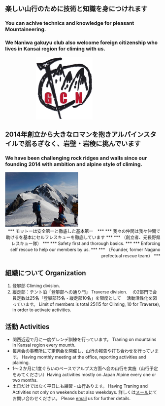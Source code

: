 ## 楽しい山行のために技術と知識を身につけれます
### You can achive technics and knowledge for pleasant Mountaineering.
### We Naniwa gakuyu club also welcome foreign citizenship who lives in Kansai region for climing with us.

<img src=gcn.png style="margin-left:100px"/>

## 2014年創立から大きなロマンを抱きアルパインスタイルで揺るぎなく、岩壁・岩稜に挑んでいます

### We have been challenging rock ridges and walls since our founding 2014 with ambition and alpine style of climing.

<img src=intro2.jpg style="margin-right:100px"/>


<div style="text-align: right;">
*** モットーは安全第一と徹底した基本第一　***
*** 我々の仲間は我々仲間で助けるを基本にセルフレスキューを徹底しています ***
*** （創立者、元長野県レスキュー隊） ***
*** Safety first and thorough basics.  ***
*** Enforcing self rescue to help our members by us.  ***
*** （Founder, former Nagano prefectual rescue team） ***
</div>


## 組織について Organization
1. 登攀部 Climing division.
2. 縦走部：テント泊「登攀部への通り門」 Traverse division.
　の2部門で会員定数は25名「登攀部15名・縦走部10名」を限度として
　活動活性化を図っています。
  Limit of members is total 25(15 for Climing, 10 for Traverse), in order to activate activities.


## 活動 Activities
- 関西近辺で月に一度ゲレンデ訓練を行っています。 Traning on mountains in Kansai region every mounth.
- 毎月会の事務所にて定例会を開催し、山行の報告や打ち合わせを行っています。 Having monthly meeting at the office, reporting activities and plaining.
- 1～２か月に1度ぐらいのペースでアルプス方面へ会の山行を実施（山行予定をみてください）Having activities mostly on Japan Alpine every one or two months.
- 土日だけではなく平日にも練習・山行あります。 Having Traning and Activities not only on weekends but also weekdays.
詳しくは<a href="mailto:info_gcnaniwa@freeml.com">メール</a>にてお問い合わせください。 Please <a href="mailto:info_gcnaniwa@freeml.com">email</a> us for further details.

